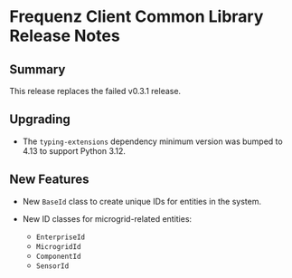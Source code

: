 # Frequenz Client Common Library Release Notes

## Summary

This release replaces the failed v0.3.1 release.

## Upgrading

- The `typing-extensions` dependency minimum version was bumped to 4.13 to support Python 3.12.

## New Features

- New `BaseId` class to create unique IDs for entities in the system.
- New ID classes for microgrid-related entities:

   * `EnterpriseId`
   * `MicrogridId`
   * `ComponentId`
   * `SensorId`
